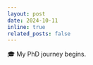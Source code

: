 ```yaml
---
layout: post
date: 2024-10-11
inline: true
related_posts: false
---
```


:mortar_board: My PhD journey begins.
